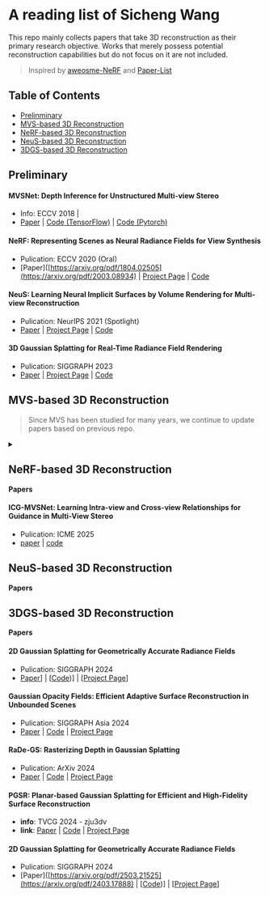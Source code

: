 # A reading list of Sicheng Wang

This repo mainly collects papers that take 3D reconstruction as their primary research objective. Works that merely possess potential reconstruction capabilities but do not focus on it are not included.

> Inspired by [aweosme-NeRF](https://github.com/awesome-NeRF/awesome-NeRF) and [Paper-List](https://github.com/YanjieZe/Paper-List?tab=readme-ov-file)


## Table of Contents
- [Prelinminary](#preliminary)
- [MVS-based 3D Reconstruction](#mvs-based-3d-reconstruction)
- [NeRF-based 3D Reconstruction](#nerf-based-3d-reconstruction)
- [NeuS-based 3D Reconstruction](#neus-based-3d-reconstruction)
- [3DGS-based 3D Reconstruction](#3dgs-based-3d-reconstruction)

## Preliminary

<summary><b></b></summary>


#### MVSNet: Depth Inference for Unstructured Multi-view Stereo  
- Info: ECCV 2018 | 
- [Paper](https://arxiv.org/pdf/1804.02505) | [Code (TensorFlow)](https://github.com/YoYo000/MVSNet) | [Code (Pytorch)](https://github.com/xy-guo/MVSNet_pytorch)
  
#### NeRF: Representing Scenes as Neural Radiance Fields for View Synthesis
- Pulication: ECCV 2020 (Oral)
- [Paper]([https://arxiv.org/pdf/1804.02505](https://arxiv.org/pdf/2003.08934) | [Project Page](https://www.matthewtancik.com/nerf) | [Code](https://github.com/bmild/nerf)

#### NeuS: Learning Neural Implicit Surfaces by Volume Rendering for Multi-view Reconstruction
- Pulication: NeurIPS 2021 (Spotlight)
- [Paper](https://arxiv.org/pdf/2106.10689) | [Project Page](https://lingjie0206.github.io/papers/NeuS/) | [Code](https://github.com/Totoro97/NeuS)

#### 3D Gaussian Splatting for Real-Time Radiance Field Rendering
- Pulication: SIGGRAPH 2023
- [Paper](https://repo-sam.inria.fr/fungraph/3d-gaussian-splatting/3d_gaussian_splatting_high.pdf) | [Project Page](https://repo-sam.inria.fr/fungraph/3d-gaussian-splatting/) | [Code](https://github.com/graphdeco-inria/gaussian-splatting)

</details>

## MVS-based 3D Reconstruction
> Since MVS has been studied for many years, we continue to update papers based on previous repo.
<details>
<summary><b></b></summary>

#### Before Papers  
- [Awesome-MVS](https://github.com/walsvid/Awesome-MVS)

#### ICG-MVSNet: Learning Intra-view and Cross-view Relationships for Guidance in Multi-View Stereo
- Pulication: ICME 2025
- [Paper](https://arxiv.org/pdf/2503.21525) | [code](https://github.com/YuhsiHu/ICG-MVSNet)

</details>


## NeRF-based 3D Reconstruction

<summary><b>Papers</b></summary>

#### ICG-MVSNet: Learning Intra-view and Cross-view Relationships for Guidance in Multi-View Stereo
- Pulication: ICME 2025
- [paper](https://arxiv.org/pdf/2503.21525) | [code](https://github.com/YuhsiHu/ICG-MVSNet)

</details>

## NeuS-based 3D Reconstruction

<summary><b>Papers</b></summary>

</details>

## 3DGS-based 3D Reconstruction

<summary><b>Papers</b></summary>

#### 2D Gaussian Splatting for Geometrically Accurate Radiance Fields 
- Pulication: SIGGRAPH 2024
- [Paper]([https://arxiv.org/pdf/2503.21525](https://arxiv.org/pdf/2403.17888))] | [[Code](https://github.com/hbb1/2d-gaussian-splatting))] | [[Project Page](https://surfsplatting.github.io/)] 

#### Gaussian Opacity Fields: Efficient Adaptive Surface Reconstruction in Unbounded Scenes  
- Pulication: SIGGRAPH Asia 2024
- [Paper](https://arxiv.org/pdf/2404.10772) | [Code](https://github.com/autonomousvision/gaussian-opacity-fields) | [Project Page](https://niujinshuchong.github.io/gaussian-opacity-fields/)

#### RaDe-GS: Rasterizing Depth in Gaussian Splatting 
- Pulication: ArXiv 2024
- [Paper](https://arxiv.org/pdf/2406.01467) | [Code](https://github.com/BaowenZ/RaDe-GS) | [Project Page](https://baowenz.github.io/radegs/)

#### PGSR: Planar-based Gaussian Splatting for Efficient and High-Fidelity Surface Reconstruction 
- **info**: TVCG 2024 - zju3dv
- **link**: [Paper](https://arxiv.org/pdf/2406.06521) | [Code](https://github.com/zju3dv/PGSR) | [Project Page](https://zju3dv.github.io/pgsr/)


#### 2D Gaussian Splatting for Geometrically Accurate Radiance Fields 
- Pulication: SIGGRAPH 2024
- [Paper]([https://arxiv.org/pdf/2503.21525](https://arxiv.org/pdf/2403.17888) | [[Code](https://github.com/hbb1/2d-gaussian-splatting))] | [[Project Page](https://niujinshuchong.github.io/gaussian-opacity-fields/)] 
</details>
